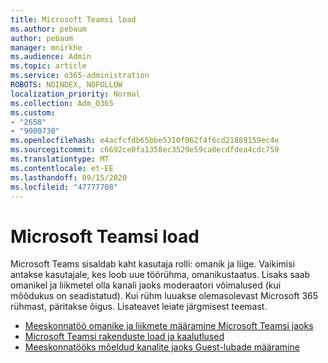 ```yaml
---
title: Microsoft Teamsi load
ms.author: pebaum
author: pebaum
manager: mnirkhe
ms.audience: Admin
ms.topic: article
ms.service: o365-administration
ROBOTS: NOINDEX, NOFOLLOW
localization_priority: Normal
ms.collection: Adm_O365
ms.custom:
- "2658"
- "9000730"
ms.openlocfilehash: e4acfcfdb65bbe5310f062f4f6cd21889159ec4e
ms.sourcegitcommit: c6692ce0fa1358ec3529e59ca0ecdfdea4cdc759
ms.translationtype: MT
ms.contentlocale: et-EE
ms.lasthandoff: 09/15/2020
ms.locfileid: "47777708"
---
```

# <a name="microsoft-teams-permissions"></a>Microsoft Teamsi load

Microsoft Teams sisaldab kaht kasutaja rolli: omanik ja liige. Vaikimisi antakse kasutajale, kes loob uue töörühma, omanikustaatus. Lisaks saab omanikel ja liikmetel olla kanali jaoks moderaatori võimalused (kui mõõdukus on seadistatud). Kui rühm luuakse olemasolevast Microsoft 365 rühmast, päritakse õigus. Lisateavet leiate järgmisest teemast.

- [Meeskonnatöö omanike ja liikmete määramine Microsoft Teamsi jaoks](https://docs.microsoft.com/microsoftteams/assign-roles-permissions)
- [Microsoft Teamsi rakenduste load ja kaalutlused](https://docs.microsoft.com/microsoftteams/app-permissions)
- [Meeskonnatööks mõeldud kanalite jaoks Guest-lubade määramine](https://support.office.com/article/4756c468-2746-4bfd-a582-736d55fcc169)
